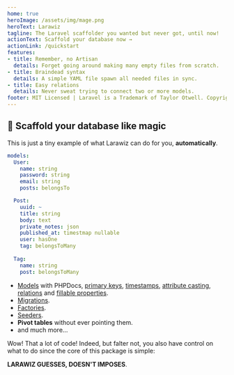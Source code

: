```yaml
---
home: true
heroImage: /assets/img/mage.png
heroText: Larawiz
tagline: The Laravel scaffolder you wanted but never got, until now!
actionText: Scaffold your database now →
actionLink: /quickstart
features:
- title: Remember, no Artisan
  details: Forget going around making many empty files from scratch.
- title: Braindead syntax
  details: A simple YAML file spawn all needed files in sync. 
- title: Easy relations
  details: Never sweat trying to connect two or more models.
footer: MIT Licensed | Laravel is a Trademark of Taylor Otwell. Copyright © 2011-2020 Laravel LLC.
---
```


## 🧙 Scaffold your database like magic

This is just a tiny example of what Larawiz can do for you, **automatically**. 

```yaml
models:
  User:
    name: string
    password: string
    email: string
    posts: belongsTo

  Post:
    uuid: ~
    title: string
    body: text
    private_notes: json
    published_at: timestmap nullable
    user: hasOne
    tag: belongsToMany
   
  Tag:
    name: string
    post: belongsToMany
```

* [Models](https://laravel.com/docs/eloquent#defining-models) with PHPDocs, [primary keys](https://laravel.com/docs/eloquent#eloquent-model-conventions), [timestamps](https://laravel.com/docs/eloquent#eloquent-model-conventions), [attribute casting](https://laravel.com/docs/eloquent-mutators#attribute-casting), [relations](https://laravel.com/docs/eloquent-relationships) and [fillable properties](https://laravel.com/docs/eloquent#mass-assignment).
* [Migrations](https://laravel.com/docs/migrations#introduction).
* [Factories](https://laravel.com/docs/database-testing#writing-factories).
* [Seeders](https://laravel.com/docs/seeding).
* **Pivot tables** without ever pointing them.
* and much more...

Wow! That a lot of code! Indeed, but falter not, you also have control on what to do since the core of this package is simple:

**LARAWIZ GUESSES, DOESN'T IMPOSES**.
